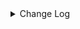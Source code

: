 <details><summary> Change Log </summary>

| Change | Commit | Version |
| --- | --- | --- |
|[Improve] restruct connector common options (#8634)|https://github.com/apache/seatunnel/commit/f3499a6eeb| dev |
|[Feature][API] Support timestamp with timezone offset (#8367)|https://github.com/apache/seatunnel/commit/e18bfeabd2|2.3.9|
|[Improve][dist]add shade check rule (#8136)|https://github.com/apache/seatunnel/commit/51ef800016|2.3.9|
|[Improve][API] Unified tables_configs and table_list (#8100)|https://github.com/apache/seatunnel/commit/84c0b8d660|2.3.9|
|[Feature][Core] Rename `result_table_name`/`source_table_name` to `plugin_input/plugin_output` (#8072)|https://github.com/apache/seatunnel/commit/c7bbd322db|2.3.9|
|[Improve][Fake] Improve memory usage when split size is large (#7821)|https://github.com/apache/seatunnel/commit/2d41b024c7|2.3.9|
|[Improve][Connector-V2] Time supports default value (#7639)|https://github.com/apache/seatunnel/commit/33978689f5|2.3.8|
|[Improve][Connector-V2] Fake supports column configuration (#7503)|https://github.com/apache/seatunnel/commit/39162a4e0b|2.3.8|
|[Feature][Core] Add event notify for all connector (#7501)|https://github.com/apache/seatunnel/commit/d71337b0e9|2.3.8|
|[Improve][Connector-V2] update vectorType (#7446)|https://github.com/apache/seatunnel/commit/1bba72385b|2.3.8|
|[Feature][Connector-V2] Fake Source support produce vector data (#7401)|https://github.com/apache/seatunnel/commit/6937d10ac3|2.3.8|
|[Feature][Kafka] Support multi-table source read  (#5992)|https://github.com/apache/seatunnel/commit/60104602d1|2.3.6|
|[Feature][Doris] Add Doris type converter (#6354)|https://github.com/apache/seatunnel/commit/5189991843|2.3.6|
|[Feature][Core] Support event listener for job (#6419)|https://github.com/apache/seatunnel/commit/831d0022eb|2.3.5|
|[Fix][FakeSource] fix random from template not include the latest value issue (#6438)|https://github.com/apache/seatunnel/commit/6ec16ac46f|2.3.5|
|[Improve][Catalog] Use default tablepath when can not get the tablepath from source config (#6276)|https://github.com/apache/seatunnel/commit/f8158bb805|2.3.4|
|[Improve][Connector-V2] Replace CommonErrorCodeDeprecated.JSON_OPERATION_FAILED (#5978)|https://github.com/apache/seatunnel/commit/456cd17714|2.3.4|
|FakeSource support generate different CatalogTable for MultipleTable (#5766)|https://github.com/apache/seatunnel/commit/a8b93805ea|2.3.4|
|[Improve][Common] Introduce new error define rule (#5793)|https://github.com/apache/seatunnel/commit/9d1b2582b2|2.3.4|
|[Improve] Add default implement for `SeaTunnelSource::getProducedType` (#5670)|https://github.com/apache/seatunnel/commit/a04add6991|2.3.4|
|Support config tableIdentifier for schema (#5628)|https://github.com/apache/seatunnel/commit/652921fb75|2.3.4|
|[Feature] Add `table-names` from FakeSource/Assert to produce/assert multi-table (#5604)|https://github.com/apache/seatunnel/commit/2c67cd8f3e|2.3.4|
|Support config column/primaryKey/constraintKey in schema (#5564)|https://github.com/apache/seatunnel/commit/eac76b4e50|2.3.4|
|[Improve][CheckStyle] Remove useless &#x27;SuppressWarnings&#x27; annotation of checkstyle. (#5260)|https://github.com/apache/seatunnel/commit/51c0d709ba|2.3.4|
|[improve][zeta] fix zeta bugs|https://github.com/apache/seatunnel/commit/3a82e8b39f|2.3.1|
|[chore] Code format with spotless plugin.|https://github.com/apache/seatunnel/commit/291214ad6f|2.3.1|
|Merge branch &#x27;dev&#x27; into merge/cdc|https://github.com/apache/seatunnel/commit/4324ee1912|2.3.1|
|[Improve][Project] Code format with spotless plugin.|https://github.com/apache/seatunnel/commit/423b583038|2.3.1|
|[improve][api] Refactoring schema parse (#4157)|https://github.com/apache/seatunnel/commit/b2f573a13e|2.3.1|
|[Improve][build] Give the maven module a human readable name (#4114)|https://github.com/apache/seatunnel/commit/d7cd601051|2.3.1|
|[Improve][Project] Code format with spotless plugin. (#4101)|https://github.com/apache/seatunnel/commit/a2ab166561|2.3.1|
|[Improve][Connector-fake] Optimizing Data Generation Strategies refer to #4004 (#4061)|https://github.com/apache/seatunnel/commit/c7c596a6dc|2.3.1|
|[Improve][Connector-V2][Fake] Improve fake connector (#3932)|https://github.com/apache/seatunnel/commit/31f12431d9|2.3.1|
|[Feature][Connector-v2][StarRocks] Support write cdc changelog event(INSERT/UPDATE/DELETE) (#3865)|https://github.com/apache/seatunnel/commit/8e3d158c03|2.3.1|
|[Feature][Connector] add get source method to all source connector (#3846)|https://github.com/apache/seatunnel/commit/417178fb84|2.3.1|
|[Feature][API &amp; Connector &amp; Doc] add parallelism and column projection interface (#3829)|https://github.com/apache/seatunnel/commit/b9164b8ba1|2.3.1|
|[Hotfix][OptionRule] Fix option rule about all connectors (#3592)|https://github.com/apache/seatunnel/commit/226dc6a119|2.3.0|
|[Improve][Connector-V2][Fake] Unified exception for fake source connector (#3520)|https://github.com/apache/seatunnel/commit/f371ad5825|2.3.0|
|[Connector-V2] [Fake] Add Fake TableSourceFactory (#3345)|https://github.com/apache/seatunnel/commit/74b61c33a0|2.3.0|
|[Connector-V2] [ElasticSearch] Add ElasticSearch Source/Sink Factory (#3325)|https://github.com/apache/seatunnel/commit/38254e3f26|2.3.0|
|[Improve] [Engine] Improve Engine performance. (#3216)|https://github.com/apache/seatunnel/commit/7393c47327|2.3.0|
|[hotfix][connector][fake] fix FakeSourceSplitEnumerator assigning duplicate splits when restoring (#3112)|https://github.com/apache/seatunnel/commit/98b1feda85|2.3.0-beta|
|[improve][connector][fake] supports setting the number of split rows and reading interval (#3098)|https://github.com/apache/seatunnel/commit/efabe6af7f|2.3.0-beta|
|[feature][connector][fake] Support mutil splits for fake source connector (#2974)|https://github.com/apache/seatunnel/commit/c28c44b7c9|2.3.0-beta|
|[E2E][ST-Engine] Add test data consistency in 3 node cluster and fix bug (#3038)|https://github.com/apache/seatunnel/commit/97400a6f13|2.3.0-beta|
|[Improve][all] change Log to @Slf4j (#3001)|https://github.com/apache/seatunnel/commit/6016100f12|2.3.0-beta|
|[Improve][Connector-V2] Improve fake source connector (#2944)|https://github.com/apache/seatunnel/commit/044f62ef32|2.3.0-beta|
|[Improve][Connector-v2-Fake]Supports direct definition of data values(row) (#2839)|https://github.com/apache/seatunnel/commit/b7d9dde6c8|2.3.0-beta|
|[Connector-V2] [ElasticSearch] Fix ElasticSearch Connector V2 Bug (#2817)|https://github.com/apache/seatunnel/commit/2fcbbf464a|2.2.0-beta|
|[DEV][Api] Replace SeaTunnelContext with JobContext and remove singleton pattern (#2706)|https://github.com/apache/seatunnel/commit/cbf82f755c|2.2.0-beta|
|[Bug] [connector-fake] Fake date calculation error(#2573)|https://github.com/apache/seatunnel/commit/9ea01298f1|2.2.0-beta|
|[Bug][ConsoleSinkV2]fix fieldToString StackOverflow and add Unit-Test (#2545)|https://github.com/apache/seatunnel/commit/6f87094569|2.2.0-beta|
|[chore][connector-common] Rename SeatunnelSchema to SeaTunnelSchema (#2538)|https://github.com/apache/seatunnel/commit/7dc2a27388|2.2.0-beta|
|[Imporve][Fake-Connector-V2]support user-defined-schmea and random data for fake-table  (#2406)|https://github.com/apache/seatunnel/commit/a5447528c3|2.2.0-beta|
|[api-draft][Optimize] Optimize module name (#2062)|https://github.com/apache/seatunnel/commit/f79e3112b1|2.2.0-beta|

</details>
